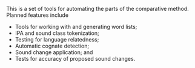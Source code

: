 This is a set of tools for automating the parts of the comparative method.
Planned features include
* Tools for working with and generating word lists;
* IPA and sound class tokenization;
* Testing for language relatedness;
* Automatic cognate detection;
* Sound change application; and
* Tests for accuracy of proposed sound changes.
